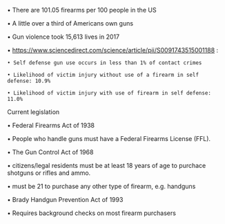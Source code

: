 • There are 101.05 firearms per 100 people in the US

• A little over a third of Americans own guns

• Gun violence took 15,613 lives in 2017

• https://www.sciencedirect.com/science/article/pii/S0091743515001188 :

    • Self defense gun use occurs in less than 1% of contact crimes
    
    • Likelihood of victim injury without use of a firearm in self defense: 10.9%
    
    • Likelihood of victim injury with use of firearm in self defense: 11.0%

Current legislation

• Federal Firearms Act of 1938

  • People who handle guns must have a Federal Firearms License (FFL).

• The Gun Control Act of 1968

  • citizens/legal residents must be at least 18 years of age to purchace shotguns or rifles and ammo.
  
  • must be 21 to purchase any other type of firearm, e.g. handguns

• Brady Handgun Prevention Act of 1993

  • Requires background checks on most firearm purchasers
  

